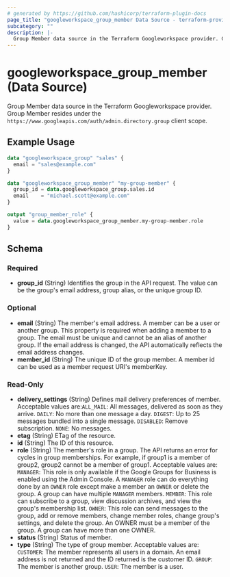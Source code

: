 ```yaml
---
# generated by https://github.com/hashicorp/terraform-plugin-docs
page_title: "googleworkspace_group_member Data Source - terraform-provider-googleworkspace"
subcategory: ""
description: |-
  Group Member data source in the Terraform Googleworkspace provider. Group Member resides under the https://www.googleapis.com/auth/admin.directory.group client scope.
---
```


# googleworkspace_group_member (Data Source)

Group Member data source in the Terraform Googleworkspace provider. Group Member resides under the `https://www.googleapis.com/auth/admin.directory.group` client scope.

## Example Usage

```terraform
data "googleworkspace_group" "sales" {
  email = "sales@example.com"
}

data "googleworkspace_group_member" "my-group-member" {
  group_id = data.googleworkspace_group.sales.id
  email    = "michael.scott@example.com"
}

output "group_member_role" {
  value = data.googleworkspace_group_member.my-group-member.role
}
```

<!-- schema generated by tfplugindocs -->
## Schema

### Required

- **group_id** (String) Identifies the group in the API request. The value can be the group's email address, group alias, or the unique group ID.

### Optional

- **email** (String) The member's email address. A member can be a user or another group. This property is required when adding a member to a group. The email must be unique and cannot be an alias of another group. If the email address is changed, the API automatically reflects the email address changes.
- **member_id** (String) The unique ID of the group member. A member id can be used as a member request URI's memberKey.

### Read-Only

- **delivery_settings** (String) Defines mail delivery preferences of member. Acceptable values are:`ALL_MAIL`: All messages, delivered as soon as they arrive. `DAILY`: No more than one message a day. `DIGEST`: Up to 25 messages bundled into a single message. `DISABLED`: Remove subscription. `NONE`: No messages.
- **etag** (String) ETag of the resource.
- **id** (String) The ID of this resource.
- **role** (String) The member's role in a group. The API returns an error for cycles in group memberships. For example, if group1 is a member of group2, group2 cannot be a member of group1. Acceptable values are: `MANAGER`: This role is only available if the Google Groups for Business is enabled using the Admin Console. A `MANAGER` role can do everything done by an `OWNER` role except make a member an `OWNER` or delete the group. A group can have multiple `MANAGER` members. `MEMBER`: This role can subscribe to a group, view discussion archives, and view the group's membership list. `OWNER`: This role can send messages to the group, add or remove members, change member roles, change group's settings, and delete the group. An OWNER must be a member of the group. A group can have more than one OWNER.
- **status** (String) Status of member.
- **type** (String) The type of group member. Acceptable values are: `CUSTOMER`: The member represents all users in a domain. An email address is not returned and the ID returned is the customer ID. `GROUP`: The member is another group. `USER`: The member is a user.


